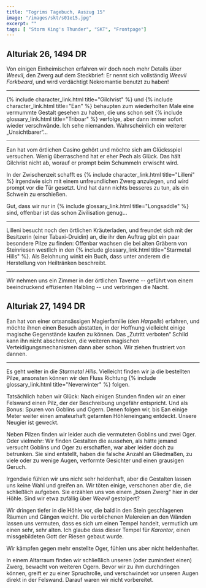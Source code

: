 ```yaml
---
title: "Togrims Tagebuch, Auszug 15"
image: "/images/skt/s01e15.jpg"
excerpt: ""
tags: [ "Storm King's Thunder", "SKT", "Frontpage"]
---
```


## Alturiak 26, 1494 DR

Von einigen Einheimischen erfahren wir doch noch mehr Details über *Weevil*, den Zwerg auf dem
Steckbrief: Er nennt sich vollständig *Weevil Forkbeard*, und wird verdächtigt Nekromantie benutzt
zu haben!

---

{% include character_link.html title="Gilchrist" %} und {% include character_link.html title="Ean"
%} behaupten zum wiederholten Male eine vermummte Gestalt gesehen zu haben, die uns schon seit {%
include glossary_link.html title="Triboar" %} verfolge, aber dann immer sofort wieder verschwände.
Ich sehe niemanden. Wahrscheinlich ein weiterer „Unsichtbarer“...

---

Ean hat vom örtlichen Casino gehört und möchte sich am Glücksspiel versuchen. Wenig überraschend hat
er eher Pech als Glück. Das hält Gilchrist nicht ab, worauf er prompt beim Schummeln erwischt wird.

In der Zwischenzeit schafft es {% include character_link.html title="Lilleni" %} irgendwie sich mit
einem unfreundlichen Zwerg anzulegen, und wird prompt vor die Tür gesetzt. Und hat dann nichts
besseres zu tun, als ein Schwein zu erschießen.

Gut, dass wir nur in {% include glossary_link.html title="Longsaddle" %} sind, offenbar ist das
schon Zivilisation genug...

---

Lilleni besucht noch den örtlichen Kräuterladen, und freundet sich mit der Besitzerin (einer
Tabaxi-Druidin) an, die ihr den Auftrag gibt ein paar besondere Pilze zu finden: Offenbar wachsen
die bei alten Gräbern von Steinriesen westlich in den {% include glossary_link.html title="Starmetal
Hills" %}. Als Belohnung winkt ein Buch, dass unter anderem die Herstellung von Heiltränken
beschreibt.

---

Wir nehmen uns ein Zimmer in der örtlichen Taverne -- geführt von einem beeindruckend effizienten
Halbling -- und verbringen die Nacht.


## Alturiak 27, 1494 DR

Ean hat von einer ortsansässigen Magierfamilie (den *Harpells*) erfahren, und möchte ihnen einen
Besuch abstatten, in der Hoffnung vielleicht einige magische Gegenstände kaufen zu können. Das
„Zutritt verboten“ Schild kann ihn nicht abschrecken, die weiteren magischen
Verteidigungsmechanismen dann aber schon. Wir ziehen frustriert von dannen.

---

Es geht weiter in die *Starmetal Hills*. Vielleicht finden wir ja die bestellten Pilze, ansonsten
können wir den Fluss Richtung {% include glossary_link.html title="Neverwinter" %} folgen.

Tatsächlich haben wir Glück: Nach einigen Stunden finden wir an einer Felswand einen Pilz, der der
Beschreibung ungefähr entspricht. Und als Bonus: Spuren von Goblins und Ogern. Denen folgen wir, bis
Ean einige Meter weiter einen amateurhaft getarnten Höhleneingang entdeckt. Unsere Neugier ist
geweckt.

Neben Pilzen finden wir leider auch die vermuteten Goblins und zwei Oger. Oder vielmehr: Wir finden
Gestalten die aussehen, als hätte jemand versucht Goblins und Oger zu erschaffen, war aber leider
doch zu betrunken. Sie sind entstellt, haben die falsche Anzahl an Gliedmaßen, zu viele oder zu
wenige Augen, verformte Gesichter und einen grausigen Geruch.

Irgendwie fühlen wir uns nicht sehr heldenhaft, aber die Gestalten lassen uns keine Wahl und greifen
an. Wir töten einige, verschonen aber die, die schließlich aufgeben. Sie erzählen uns von einem
„bösen Zwerg“ hier in der Höhle. Sind wir etwa zufällig über *Weevil* gestolpert?

Wir dringen tiefer in die Höhle vor, die bald in den Stein geschlagenen Räumen und Gängen weicht.
Die verblichenen Malereien an den Wänden lassen uns vermuten, dass es sich um einen Tempel handelt,
vermutlich um einen sehr, sehr alten. Ich glaube dass dieser Tempel für *Karontor*, einen
missgebildeten Gott der Riesen gebaut wurde.

Wir kämpfen gegen mehr enstellte Oger, fühlen uns aber nicht heldenhafter.

In einem Altarraum finden wir schließlich unseren (oder zumindest einen) Zwerg, bewacht von weiteren
Ogern. Bevor wir zu ihm durchdringen können, greift er zu einer Spruchrolle, und verschwindet vor
unseren Augen direkt in der Felswand. Darauf waren wir nicht vorbereitet.
